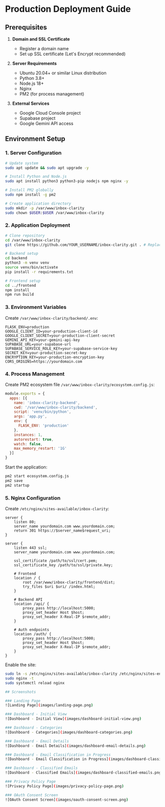 # Production Deployment Guide

## Prerequisites

1. **Domain and SSL Certificate**
   - Register a domain name
   - Set up SSL certificate (Let's Encrypt recommended)

2. **Server Requirements**
   - Ubuntu 20.04+ or similar Linux distribution
   - Python 3.8+
   - Node.js 18+
   - Nginx
   - PM2 (for process management)

3. **External Services**
   - Google Cloud Console project
   - Supabase project
   - Google Gemini API access

## Environment Setup

### 1. Server Configuration

```bash
# Update system
sudo apt update && sudo apt upgrade -y

# Install Python and Node.js
sudo apt install python3 python3-pip nodejs npm nginx -y

# Install PM2 globally
sudo npm install -g pm2

# Create application directory
sudo mkdir -p /var/www/inbox-clarity
sudo chown $USER:$USER /var/www/inbox-clarity
```

### 2. Application Deployment

```bash
# Clone repository
cd /var/www/inbox-clarity
git clone https://github.com/YOUR_USERNAME/inbox-clarity.git . # Replace with your forked repository URL

# Backend setup
cd backend
python3 -m venv venv
source venv/bin/activate
pip install -r requirements.txt

# Frontend setup
cd ../frontend
npm install
npm run build
```
### 3. Environment Variables

Create `/var/www/inbox-clarity/backend/.env`:
```
FLASK_ENV=production
GOOGLE_CLIENT_ID=your-production-client-id
GOOGLE_CLIENT_SECRET=your-production-client-secret
GEMINI_API_KEY=your-gemini-api-key
SUPABASE_URL=your-supabase-url
SUPABASE_SERVICE_ROLE_KEY=your-supabase-service-key
SECRET_KEY=your-production-secret-key
ENCRYPTION_KEY=your-production-encryption-key
CORS_ORIGINS=https://yourdomain.com
```

### 4. Process Management

Create PM2 ecosystem file `/var/www/inbox-clarity/ecosystem.config.js`:
```javascript
module.exports = {
  apps: [{
    name: 'inbox-clarity-backend',
    cwd: '/var/www/inbox-clarity/backend',
    script: 'venv/bin/python',
    args: 'app.py',
    env: {
      FLASK_ENV: 'production'
    },
    instances: 1,
    autorestart: true,
    watch: false,
    max_memory_restart: '1G'
  }]
}
```

Start the application:
```bash
pm2 start ecosystem.config.js
pm2 save
pm2 startup
```

### 5. Nginx Configuration

Create `/etc/nginx/sites-available/inbox-clarity`:
```nginx
server {
    listen 80;
    server_name yourdomain.com www.yourdomain.com;
    return 301 https://$server_name$request_uri;
}

server {
    listen 443 ssl;
    server_name yourdomain.com www.yourdomain.com;

    ssl_certificate /path/to/ssl/cert.pem;
    ssl_certificate_key /path/to/ssl/private.key;

    # Frontend
    location / {
        root /var/www/inbox-clarity/frontend/dist;
        try_files $uri $uri/ /index.html;
    }

    # Backend API
    location /api/ {
        proxy_pass http://localhost:5000;
        proxy_set_header Host $host;
        proxy_set_header X-Real-IP $remote_addr;
    }

    # Auth endpoints
    location /auth/ {
        proxy_pass http://localhost:5000;
        proxy_set_header Host $host;
        proxy_set_header X-Real-IP $remote_addr;
    }
}
```

Enable the site:
```bash
sudo ln -s /etc/nginx/sites-available/inbox-clarity /etc/nginx/sites-enabled/
sudo nginx -t
sudo systemctl reload nginx

## Screenshots

### Landing Page
![Landing Page](images/landing-page.png)

### Dashboard - Initial View
![Dashboard - Initial View](images/dashboard-initial-view.png)

### Dashboard - Categories
![Dashboard - Categories](images/dashboard-categories.png)

### Dashboard - Email Details
![Dashboard - Email Details](images/dashboard-email-details.png)

### Dashboard - Email Classification in Progress
![Dashboard - Email Classification in Progress](images/dashboard-classification-in-progress.png)

### Dashboard - Classified Emails
![Dashboard - Classified Emails](images/dashboard-classified-emails.png)

### Privacy Policy Page
![Privacy Policy Page](images/privacy-policy-page.png)

### OAuth Consent Screen
![OAuth Consent Screen](images/oauth-consent-screen.png)
```
